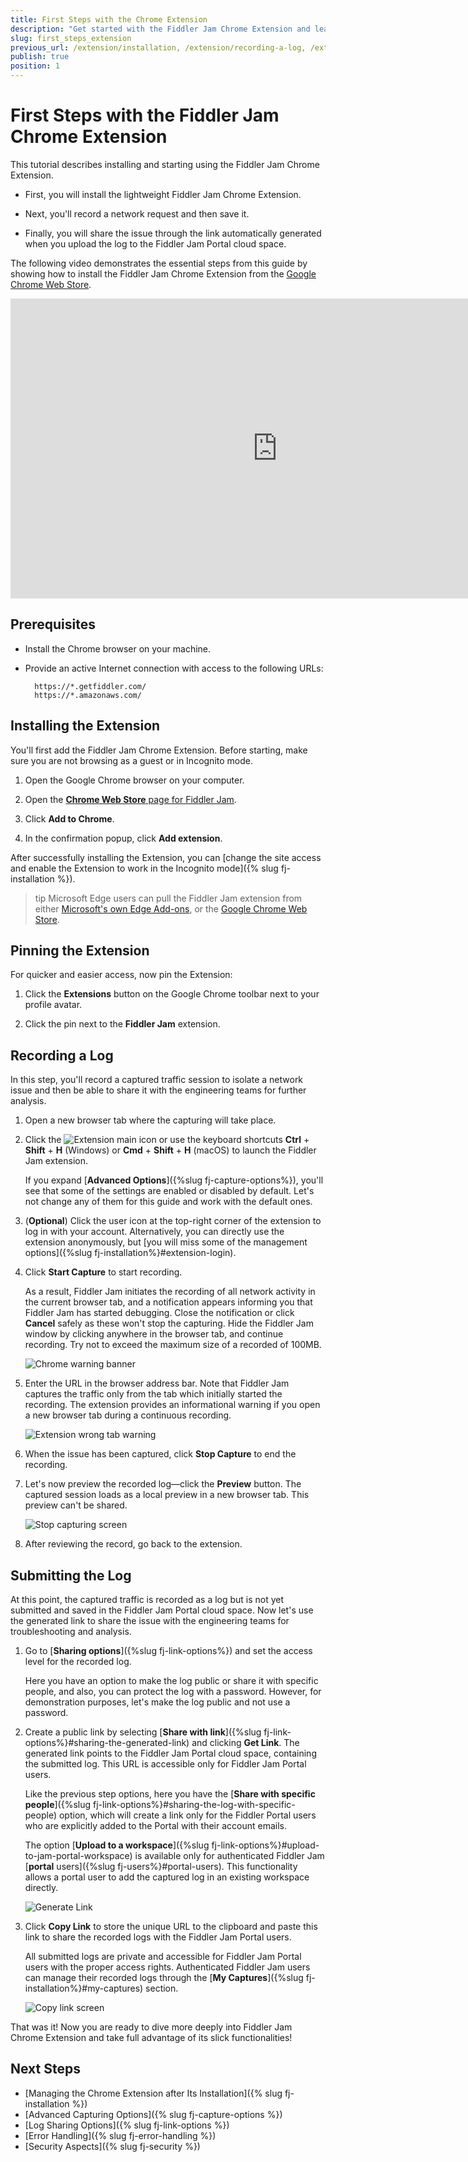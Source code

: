 ```yaml
---
title: First Steps with the Chrome Extension
description: "Get started with the Fiddler Jam Chrome Extension and learn how to install, record, and preview network logs, and save and share the recording with the engineering teams."
slug: first_steps_extension
previous_url: /extension/installation, /extension/recording-a-log, /extension/submitting-a-log
publish: true
position: 1
---
```


# First Steps with the Fiddler Jam Chrome Extension

This tutorial describes installing and starting using the Fiddler Jam Chrome Extension.

- First, you will install the lightweight Fiddler Jam Chrome Extension.

- Next, you'll record a network request and then save it.

- Finally, you will share the issue through the link automatically generated when you upload the log to the Fiddler Jam Portal cloud space.  

The following video demonstrates the essential steps from this guide by showing how to install the Fiddler Jam Chrome Extension from the [Google Chrome Web Store](https://chrome.google.com/webstore/detail/fiddler-jam/fnkjlegmkbicdodlheligomlfbdblpfj).

<iframe width="853" height="480" src="https://www.youtube.com/embed/AegKWavRSv0" title="YouTube video player" frameborder="0" allow="accelerometer; autoplay; clipboard-write; encrypted-media; gyroscope; picture-in-picture" allowfullscreen></iframe>

## Prerequisites

* Install the Chrome browser on your machine.

* Provide an active Internet connection with access to the following URLs:

    ```curl
      https://*.getfiddler.com/
      https://*.amazonaws.com/
    ```

## Installing the Extension

You'll first add the Fiddler Jam Chrome Extension. Before starting, make sure you are not browsing as a guest or in Incognito mode.

1. Open the Google Chrome browser on your computer.

1. Open the [**Chrome Web Store** page for Fiddler Jam](https://chrome.google.com/webstore/detail/fiddler-jam/fnkjlegmkbicdodlheligomlfbdblpfj).

1. Click **Add to Chrome**.

1. In the confirmation popup, click **Add extension**.

After successfully installing the Extension, you can [change the site access and enable the Extension to work in the Incognito mode]({% slug fj-installation %}).

>tip Microsoft Edge users can pull the Fiddler Jam extension from either [Microsoft's own Edge Add-ons](https://microsoftedge.microsoft.com/addons/detail/fiddler-jam/fpolpgbhhhbioobffnkcfhmdafkgcmbh), or the [Google Chrome Web Store](https://chrome.google.com/webstore/detail/fiddler-jam/fnkjlegmkbicdodlheligomlfbdblpfj).

## Pinning the Extension

For quicker and easier access, now pin the Extension:

1. Click the **Extensions** button on the Google Chrome toolbar next to your profile avatar.

1. Click the pin next to the **Fiddler Jam** extension.


## Recording a Log

In this step, you'll record a captured traffic session to isolate a network issue and then be able to share it with the engineering teams for further analysis.  

1. Open a new browser tab where the capturing will take place.

1. Click the ![Extension main icon](../images/ext/ext-icons/small-logo.png) or use the keyboard shortcuts **Ctrl** + **Shift** + **H** (Windows) or **Cmd** + **Shift** + **H** (macOS) to launch the Fiddler Jam extension. 
    
    If you expand [**Advanced Options**]({%slug fj-capture-options%}), you'll see that some of the settings are enabled or disabled by default. Let's not change any of them for this guide and work with the default ones.

1. (**Optional**) Click the user icon at the top-right corner of the extension to log in with your account. Alternatively, you can directly use the extension anonymously, but [you will miss some of the management options]({%slug fj-installation%}#extension-login).       

1. Click **Start Capture** to start recording.

    As a result, Fiddler Jam initiates the recording of all network activity in the current browser tab, and a notification appears informing you that Fiddler Jam has started debugging. Close the notification or click **Cancel** safely as these won't stop the capturing. Hide the Fiddler Jam window by clicking anywhere in the browser tab, and continue recording. Try not to exceed the maximum size of a recorded of 100MB.

    ![Chrome warning banner](../images/ext/ext-images/extension-chrome-notification.png)

1. Enter the URL in the browser address bar. Note that Fiddler Jam captures the traffic only from the tab which initially started the recording. The extension provides an informational warning if you open a new browser tab during a continuous recording. 

    ![Extension wrong tab warning](../images/ext/ext-images/extension-wrong-tab.png)

1. When the issue has been captured, click **Stop Capture** to end the recording.

1. Let's now preview the recorded log&mdash;click the **Preview** button. The captured session loads as a local preview in a new browser tab. This preview can't be shared.

   ![Stop capturing screen](../images/ext/ext-images/extension-local-preview.png)

1. After reviewing the record, go back to the extension.


## Submitting the Log

At this point, the captured traffic is recorded as a log but is not yet submitted and saved in the Fiddler Jam Portal cloud space. Now let's use the generated link to share the issue with the engineering teams for troubleshooting and analysis.

1. Go to [**Sharing options**]({%slug fj-link-options%}) and set the access level for the recorded log.

    Here you have an option to make the log public or share it with specific people, and also, you can protect the log with a password. However, for demonstration purposes, let's make the log public and not use a password.

1. Create a public link by selecting [**Share with link**]({%slug fj-link-options%}#sharing-the-generated-link) and clicking **Get Link**. The generated link points to the Fiddler Jam Portal cloud space, containing the submitted log. This URL is accessible only for Fiddler Jam Portal users.

    Like the previous step options, here you have the [**Share with specific people**]({%slug fj-link-options%}#sharing-the-log-with-specific-people) option, which will create a link only for the Fiddler Portal users who are explicitly added to the Portal with their account emails.

    The option [**Upload to a workspace**]({%slug fj-link-options%}#upload-to-jam-portal-workspace)  is available only for authenticated Fiddler Jam [**portal** users]({%slug fj-users%}#portal-users). This functionality allows a portal user to add the captured log in an existing workspace directly.

    ![Generate Link](../images/ext/ext-images/extension-link-options.png)

1. Click **Copy Link** to store the unique URL to the clipboard and paste this link to share the recorded logs with the Fiddler Jam Portal users.

    All submitted logs are private and accessible for Fiddler Jam Portal users with the proper access rights. Authenticated Fiddler Jam users can manage their recorded logs through the [**My Captures**]({%slug fj-installation%}#my-captures) section.

   ![Copy link screen](../images/ext/ext-images/extension-link-options-copy-link.png)

That was it! Now you are ready to dive more deeply into Fiddler Jam Chrome Extension and take full advantage of its slick functionalities!

## Next Steps

* [Managing the Chrome Extension after Its Installation]({% slug fj-installation %})
* [Advanced Capturing Options]({% slug fj-capture-options %})
* [Log Sharing Options]({% slug fj-link-options %})
* [Error Handling]({% slug fj-error-handling %})
* [Security Aspects]({% slug fj-security %})